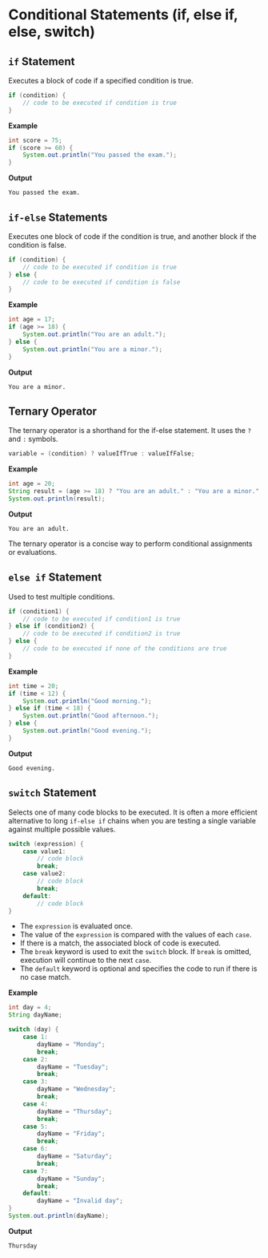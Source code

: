 
# Conditional Statements (if, else if, else, switch)

## `if` Statement

Executes a block of code if a specified condition is true.

```java
if (condition) {
    // code to be executed if condition is true
}
```

**Example**

```java
int score = 75;
if (score >= 60) {
    System.out.println("You passed the exam.");
}
```
**Output**
```
You passed the exam.
```

## `if-else` Statements

Executes one block of code if the condition is true, and another block if the condition is false.

```java
if (condition) {
    // code to be executed if condition is true
} else {
    // code to be executed if condition is false
}
```

**Example**
```java
int age = 17;
if (age >= 18) {
    System.out.println("You are an adult.");
} else {
    System.out.println("You are a minor.");
}
```
**Output**
```
You are a minor.
```

## Ternary Operator
The ternary operator is a shorthand for the if-else statement. It uses the `?` and `:` symbols.

```java
variable = (condition) ? valueIfTrue : valueIfFalse;
```
**Example**
```java
int age = 20;
String result = (age >= 18) ? "You are an adult." : "You are a minor.";
System.out.println(result);
```
**Output**
```
You are an adult.
```
The ternary operator is a concise way to perform conditional assignments or evaluations.

## `else if` Statement

Used to test multiple conditions.

```java
if (condition1) {
    // code to be executed if condition1 is true
} else if (condition2) {
    // code to be executed if condition2 is true
} else {
    // code to be executed if none of the conditions are true
}
```

**Example**

```java
int time = 20;
if (time < 12) {
    System.out.println("Good morning.");
} else if (time < 18) {
    System.out.println("Good afternoon.");
} else {
    System.out.println("Good evening.");
}
```
**Output**
```
Good evening.
```

## `switch` Statement

Selects one of many code blocks to be executed. It is often a more efficient alternative to long `if-else if` chains when you are testing a single variable against multiple possible values.

```java
switch (expression) {
    case value1:
        // code block
        break;
    case value2:
        // code block
        break;
    default:
        // code block
}
```

*   The `expression` is evaluated once.
*   The value of the `expression` is compared with the values of each `case`.
*   If there is a match, the associated block of code is executed.
*   The `break` keyword is used to exit the `switch` block. If `break` is omitted, execution will continue to the next `case`.
*   The `default` keyword is optional and specifies the code to run if there is no case match.

**Example**

```java
int day = 4;
String dayName;

switch (day) {
    case 1:
        dayName = "Monday";
        break;
    case 2:
        dayName = "Tuesday";
        break;
    case 3:
        dayName = "Wednesday";
        break;
    case 4:
        dayName = "Thursday";
        break;
    case 5:
        dayName = "Friday";
        break;
    case 6:
        dayName = "Saturday";
        break;
    case 7:
        dayName = "Sunday";
        break;
    default:
        dayName = "Invalid day";
}
System.out.println(dayName);
```
**Output**
```
Thursday
```


